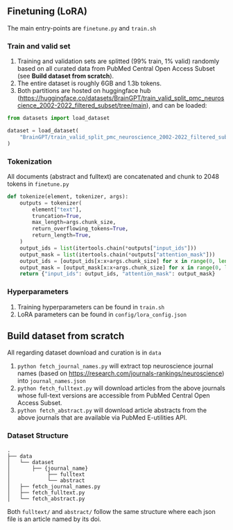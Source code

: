 ## Finetuning (LoRA)
The main entry-points are `finetune.py` and `train.sh`
### Train and valid set
1. Training and validation sets are splitted (99% train, 1% valid) randomly based on all curated data from PubMed Central Open Access Subset (see **Build dataset from scratch**).
2. The entire dataset is roughly 6GB and 1.3b tokens.
3. Both partitions are hosted on huggingface hub (https://huggingface.co/datasets/BrainGPT/train_valid_split_pmc_neuroscience_2002-2022_filtered_subset/tree/main), and can be loaded:
```python
from datasets import load_dataset

dataset = load_dataset(
    "BrainGPT/train_valid_split_pmc_neuroscience_2002-2022_filtered_subset"
)
```
### Tokenization
All documents (abstract and fulltext) are concatenated and chunk to 2048 tokens in `finetune.py`
```python
def tokenize(element, tokenizer, args):
    outputs = tokenizer(
        element["text"],
        truncation=True,
        max_length=args.chunk_size,
        return_overflowing_tokens=True,
        return_length=True,
    )
    output_ids = list(itertools.chain(*outputs["input_ids"]))
    output_mask = list(itertools.chain(*outputs["attention_mask"]))
    output_ids = [output_ids[x:x+args.chunk_size] for x in range(0, len(output_ids), args.chunk_size)]
    output_mask = [output_mask[x:x+args.chunk_size] for x in range(0, len(output_mask), args.chunk_size)]
    return {"input_ids": output_ids, "attention_mask": output_mask}
```
### Hyperparameters
1. Training hyperparameters can be found in `train.sh`
2. LoRA parameters can be found in `config/lora_config.json`

## Build dataset from scratch
All regarding dataset download and curation is in `data`
1. `python fetch_journal_names.py` will extract top neuroscience journal names (based on https://research.com/journals-rankings/neuroscience) into `journal_names.json`
2. `python fetch_fulltext.py` will download articles from the above journals whose full-text versions are accessible from PubMed Central Open Access Subset.
3. `python fetch_abstract.py` will download article abstracts from the above journals that are available via PubMed E-utilities API.

### Dataset Structure
```
.
├── data
│   └── dataset
│       ├── {journal_name}
│            ├── fulltext
│            └── abstract
│   ├── fetch_journal_names.py
│   ├── fetch_fulltext.py
│   └── fetch_abstract.py
```
Both `fulltext/` and `abstract/` follow the same structure where each json file is an article named by its doi.
